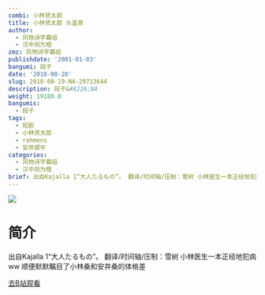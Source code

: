 ```yaml
---
combi: 小林贤太郎
title: 小林贤太郎 头盖骨
author:
  - 风物诗字幕组
  - 汉中则为橙
zmz: 风物诗字幕组
publishdate: '2001-01-03'
bangumi: 段子
date: '2018-08-20'
slug: 2018-08-19-NA-29713644
description: 段子&#8226;NA
weight: 19180.0
bangumis:
  - 段子
tags:
  - 短剧
  - 小林贤太郎
  - rahmens
  - 安井顺平
categories:
  - 风物诗字幕组
  - 汉中则为橙
brief: 出自Kajalla 1“大人たるもの”。 翻译/时间轴/压制：雪树 小林医生一本正经地犯病ww 顺便默默瞩目了小林桑和安井桑的体格差
---
```

![](https://i.imgur.com/jq6LhNK.jpg)
# 简介  
出自Kajalla 1“大人たるもの”。
翻译/时间轴/压制：雪树
小林医生一本正经地犯病ww 顺便默默瞩目了小林桑和安井桑的体格差  

[去B站观看](https://www.bilibili.com/video/av29713644/)
 
